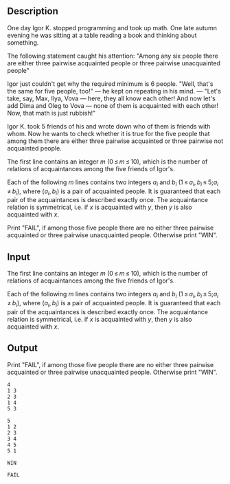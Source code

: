 ## Description

<div><p>One day Igor K. stopped programming and took up math. One late autumn evening he was sitting at a table reading a book and thinking about something. </p><p>The following statement caught his attention: "Among any six people there are either three pairwise acquainted people or three pairwise unacquainted people"</p><p>Igor just couldn't get why the required minimum is 6 people. "Well, that's the same for five people, too!" — he kept on repeating in his mind. — "Let's take, say, Max, Ilya, Vova — here, they all know each other! And now let's add Dima and Oleg to Vova — none of them is acquainted with each other! Now, that math is just rubbish!"</p><p>Igor K. took 5 friends of his and wrote down who of them is friends with whom. Now he wants to check whether it is true for the five people that among them there are either three pairwise acquainted or three pairwise not acquainted people.</p></div><div class="input-specification"><p>The first line contains an integer <span class="tex-span"><i>m</i></span> <span class="tex-span">(0 ≤ <i>m</i> ≤ 10)</span>, which is the number of relations of acquaintances among the five friends of Igor's.</p><p>Each of the following <span class="tex-span"><i>m</i></span> lines contains two integers <span class="tex-span"><i>a</i><sub class="lower-index"><i>i</i></sub></span> and <span class="tex-span"><i>b</i><sub class="lower-index"><i>i</i></sub></span> <span class="tex-span">(1 ≤ <i>a</i><sub class="lower-index"><i>i</i></sub>, <i>b</i><sub class="lower-index"><i>i</i></sub> ≤ 5;<i>a</i><sub class="lower-index"><i>i</i></sub> ≠ <i>b</i><sub class="lower-index"><i>i</i></sub>)</span>, where (<span class="tex-span"><i>a</i><sub class="lower-index"><i>i</i></sub>, <i>b</i><sub class="lower-index"><i>i</i></sub></span>) is a pair of acquainted people. It is guaranteed that each pair of the acquaintances is described exactly once. The acquaintance relation is symmetrical, i.e. if <span class="tex-span"><i>x</i></span> is acquainted with <span class="tex-span"><i>y</i></span>, then <span class="tex-span"><i>y</i></span> is also acquainted with <span class="tex-span"><i>x</i></span>.</p></div><div class="output-specification"><p>Print "<span class="tex-font-style-tt">FAIL</span>", if among those five people there are no either three pairwise acquainted or three pairwise unacquainted people. Otherwise print "<span class="tex-font-style-tt">WIN</span>".</p></div>

## Input

<p>The first line contains an integer <span class="tex-span"><i>m</i></span> <span class="tex-span">(0 ≤ <i>m</i> ≤ 10)</span>, which is the number of relations of acquaintances among the five friends of Igor's.</p><p>Each of the following <span class="tex-span"><i>m</i></span> lines contains two integers <span class="tex-span"><i>a</i><sub class="lower-index"><i>i</i></sub></span> and <span class="tex-span"><i>b</i><sub class="lower-index"><i>i</i></sub></span> <span class="tex-span">(1 ≤ <i>a</i><sub class="lower-index"><i>i</i></sub>, <i>b</i><sub class="lower-index"><i>i</i></sub> ≤ 5;<i>a</i><sub class="lower-index"><i>i</i></sub> ≠ <i>b</i><sub class="lower-index"><i>i</i></sub>)</span>, where (<span class="tex-span"><i>a</i><sub class="lower-index"><i>i</i></sub>, <i>b</i><sub class="lower-index"><i>i</i></sub></span>) is a pair of acquainted people. It is guaranteed that each pair of the acquaintances is described exactly once. The acquaintance relation is symmetrical, i.e. if <span class="tex-span"><i>x</i></span> is acquainted with <span class="tex-span"><i>y</i></span>, then <span class="tex-span"><i>y</i></span> is also acquainted with <span class="tex-span"><i>x</i></span>.</p>

## Output

<p>Print "<span class="tex-font-style-tt">FAIL</span>", if among those five people there are no either three pairwise acquainted or three pairwise unacquainted people. Otherwise print "<span class="tex-font-style-tt">WIN</span>".</p>





```input1
4
1 3
2 3
1 4
5 3

```




```input2
5
1 2
2 3
3 4
4 5
5 1

```




```output1
WIN

```




```output2
FAIL

```


